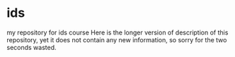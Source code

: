 # ids
my repository for ids course
Here is the longer version of description of this repository, yet it does not contain any new information, so sorry for the two seconds wasted.

